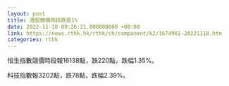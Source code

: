 ```yaml
---
layout: post
title: 港股競價時段跌逾1%
date: 2022-11-10 09:26:21.000000000 +08:00
link: https://news.rthk.hk/rthk/ch/component/k2/1674961-20221110.htm
categories: rthk
---
```


恒生指數競價時段報16138點，跌220點，跌幅1.35%。

科技指數報3202點，跌78點，跌幅2.39%。
